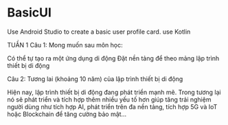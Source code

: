 # BasicUI
Use Android Studio to create a basic user profile card. use Kotlin

TUẦN 1
Câu 1: Mong muốn sau môn học: 

Có thể tự tạo ra một ứng dụng di động 
Đặt nền tảng để theo mảng lập trình thiết bị di động 

Câu 2: Tương lai (khoảng 10 năm) của lập trình thiết bị di động

 Hiện nay, lập trình thiết bị di động đang phát triển mạnh mẽ. Trong tương lại nó sẽ phát triển và tích hợp thêm nhiều yếu tố hơn giúp tăng trải nghiệm người dùng như tích hợp AI, phát triển trên đa nền tảng, tích hợp 5G và IoT hoặc Blockchain để tăng cường bảo mật…
